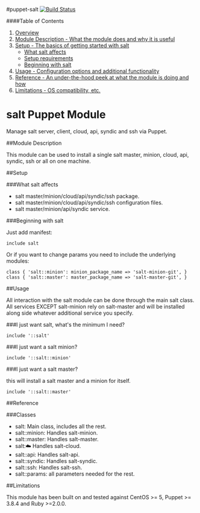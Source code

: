 #puppet-salt [![Build Status](https://travis-ci.org/beardedeagle/puppet-salt.svg)](https://travis-ci.org/beardedeagle/puppet-salt)

####Table of Contents

1. [Overview](#overview)
2. [Module Description - What the module does and why it is useful](#module-description)
3. [Setup - The basics of getting started with salt](#setup)
    * [What salt affects](#what-salt-affects)
    * [Setup requirements](#setup-requirements)
    * [Beginning with salt](#beginning-with-salt)
4. [Usage - Configuration options and additional functionality](#usage)
5. [Reference - An under-the-hood peek at what the module is doing and how](#reference)
5. [Limitations - OS compatibility, etc.](#limitations)

# salt Puppet Module

Manage salt server, client, cloud, api, syndic and ssh via Puppet.

##Module Description

This module can be used to install a single salt master, minion, cloud, api, syndic, ssh or all on one machine.

##Setup

###What salt affects

 * salt master/minion/cloud/api/syndic/ssh package.
 * salt master/minion/cloud/api/syndic/ssh configuration files.
 * salt master/minion/api/syndic service.

###Beginning with salt

Just add manifest:

```puppet
include salt
```

Or if you want to change params you need to include the underlying modules:

```puppet
class { 'salt::minion': minion_package_name => 'salt-minion-git', }
class { 'salt::master': master_package_name => 'salt-master-git', }
```

##Usage

All interaction with the salt module can be done through
the main salt class. All services EXCEPT salt-minion rely
on salt-master and will be installed along side whatever
additional service you specify.

###I just want salt, what's the minimum I need?

```puppet
include '::salt'
```

###I just want a salt minion?

```puppet
include '::salt::minion'
```

###I just want a salt master?

this will install a salt master and a minion for itself.

```puppet
include '::salt::master'
```

##Reference

###Classes
 * salt: Main class, includes all the rest.
 * salt::minion: Handles salt-minion.
 * salt::master: Handles salt-master.
 * salt::cloud: Handles salt-cloud.
 * salt::api: Handles salt-api.
 * salt::syndic: Handles salt-syndic.
 * salt::ssh: Handles salt-ssh.
 * salt::params: all parameters needed for the rest.

##Limitations

This module has been built on and tested against CentOS >= 5, Puppet >= 3.8.4 and Ruby >=2.0.0.
